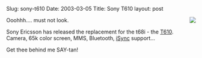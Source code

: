 Slug: sony-t610
Date: 2003-03-05
Title: Sony T610
layout: post

<div style="float:right"><a href="http://www.sonyericsson.com/t610/overview/"><img border="0" class="at-xid-6a010534988cd3970b0120a55ce1b2970b" src="http://steveivy.typepad.com/.a/6a010534988cd3970b0120a55ce1b2970b-pi" /></a></div>
Ooohhh.... must not look.

Sony Ericsson has released the replacement for the t68i - the <a href="http://www.sonyericsson.com/t610/">T610</a>. Camera, 65k color screen, MMS, Bluetooth, <a href="http://www.sonyericsson.com/t610/">iSync</a> support...

Get thee behind me SAY-tan!
